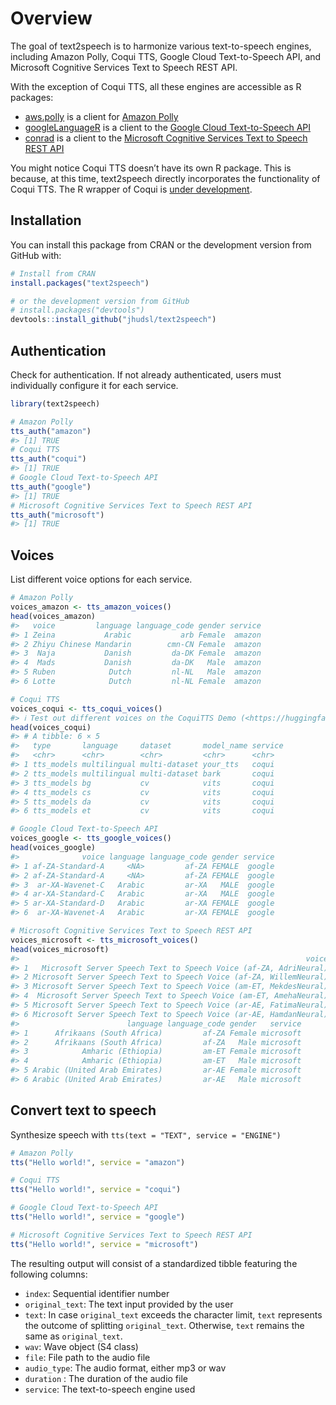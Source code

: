 
<!-- README.md is generated from README.Rmd. Please edit that file -->

# Overview

<!-- badges: start -->
<!-- badges: end -->

The goal of text2speech is to harmonize various text-to-speech engines,
including Amazon Polly, Coqui TTS, Google Cloud Text-to-Speech API, and
Microsoft Cognitive Services Text to Speech REST API.

With the exception of Coqui TTS, all these engines are accessible as R
packages:

- [aws.polly](https://github.com/cloudyr/aws.polly) is a client for
  [Amazon
  Polly](https://docs.aws.amazon.com/polly/latest/dg/what-is.html)
- [googleLanguageR](https://github.com/ropensci/googleLanguageR) is a
  client to the [Google Cloud Text-to-Speech
  API](https://cloud.google.com/text-to-speech/)
- [conrad](https://github.com/fhdsl/conrad) is a client to the
  [Microsoft Cognitive Services Text to Speech REST
  API](https://learn.microsoft.com/en-us/azure/cognitive-services/speech-service/rest-text-to-speech?tabs=streaming)

You might notice Coqui TTS doesn’t have its own R package. This is
because, at this time, text2speech directly incorporates the
functionality of Coqui TTS. The R wrapper of Coqui is [under
development](https://github.com/howardbaek/ribbit).

## Installation

You can install this package from CRAN or the development version from
GitHub with:

``` r
# Install from CRAN
install.packages("text2speech")

# or the development version from GitHub
# install.packages("devtools")
devtools::install_github("jhudsl/text2speech")
```

## Authentication

Check for authentication. If not already authenticated, users must
individually configure it for each service.

``` r
library(text2speech)

# Amazon Polly
tts_auth("amazon")
#> [1] TRUE
# Coqui TTS
tts_auth("coqui")
#> [1] TRUE
# Google Cloud Text-to-Speech API 
tts_auth("google")
#> [1] TRUE
# Microsoft Cognitive Services Text to Speech REST API
tts_auth("microsoft")
#> [1] TRUE
```

## Voices

List different voice options for each service.

``` r
# Amazon Polly
voices_amazon <- tts_amazon_voices()
head(voices_amazon)
#>   voice         language language_code gender service
#> 1 Zeina           Arabic           arb Female  amazon
#> 2 Zhiyu Chinese Mandarin        cmn-CN Female  amazon
#> 3  Naja           Danish         da-DK Female  amazon
#> 4  Mads           Danish         da-DK   Male  amazon
#> 5 Ruben            Dutch         nl-NL   Male  amazon
#> 6 Lotte            Dutch         nl-NL Female  amazon

# Coqui TTS
voices_coqui <- tts_coqui_voices()
#> ℹ Test out different voices on the CoquiTTS Demo (<https://huggingface.co/spaces/coqui/CoquiTTS>)
head(voices_coqui)
#> # A tibble: 6 × 5
#>   type       language     dataset       model_name service
#>   <chr>      <chr>        <chr>         <chr>      <chr>  
#> 1 tts_models multilingual multi-dataset your_tts   coqui  
#> 2 tts_models multilingual multi-dataset bark       coqui  
#> 3 tts_models bg           cv            vits       coqui  
#> 4 tts_models cs           cv            vits       coqui  
#> 5 tts_models da           cv            vits       coqui  
#> 6 tts_models et           cv            vits       coqui

# Google Cloud Text-to-Speech API 
voices_google <- tts_google_voices()
head(voices_google)
#>              voice language language_code gender service
#> 1 af-ZA-Standard-A     <NA>         af-ZA FEMALE  google
#> 2 af-ZA-Standard-A     <NA>         af-ZA FEMALE  google
#> 3  ar-XA-Wavenet-C   Arabic         ar-XA   MALE  google
#> 4 ar-XA-Standard-C   Arabic         ar-XA   MALE  google
#> 5 ar-XA-Standard-D   Arabic         ar-XA FEMALE  google
#> 6  ar-XA-Wavenet-A   Arabic         ar-XA FEMALE  google

# Microsoft Cognitive Services Text to Speech REST API
voices_microsoft <- tts_microsoft_voices()
head(voices_microsoft)
#>                                                                voice
#> 1   Microsoft Server Speech Text to Speech Voice (af-ZA, AdriNeural)
#> 2 Microsoft Server Speech Text to Speech Voice (af-ZA, WillemNeural)
#> 3 Microsoft Server Speech Text to Speech Voice (am-ET, MekdesNeural)
#> 4  Microsoft Server Speech Text to Speech Voice (am-ET, AmehaNeural)
#> 5 Microsoft Server Speech Text to Speech Voice (ar-AE, FatimaNeural)
#> 6 Microsoft Server Speech Text to Speech Voice (ar-AE, HamdanNeural)
#>                        language language_code gender   service
#> 1      Afrikaans (South Africa)         af-ZA Female microsoft
#> 2      Afrikaans (South Africa)         af-ZA   Male microsoft
#> 3            Amharic (Ethiopia)         am-ET Female microsoft
#> 4            Amharic (Ethiopia)         am-ET   Male microsoft
#> 5 Arabic (United Arab Emirates)         ar-AE Female microsoft
#> 6 Arabic (United Arab Emirates)         ar-AE   Male microsoft
```

## Convert text to speech

Synthesize speech with `tts(text = "TEXT", service = "ENGINE")`

``` r
# Amazon Polly
tts("Hello world!", service = "amazon")

# Coqui TTS
tts("Hello world!", service = "coqui")

# Google Cloud Text-to-Speech API 
tts("Hello world!", service = "google")

# Microsoft Cognitive Services Text to Speech REST API
tts("Hello world!", service = "microsoft")
```

The resulting output will consist of a standardized tibble featuring the
following columns:

- `index`: Sequential identifier number
- `original_text`: The text input provided by the user
- `text`: In case `original_text` exceeds the character limit, `text`
  represents the outcome of splitting `original_text`. Otherwise, `text`
  remains the same as `original_text`.
- `wav`: Wave object (S4 class)
- `file`: File path to the audio file
- `audio_type`: The audio format, either mp3 or wav
- `duration` : The duration of the audio file
- `service`: The text-to-speech engine used
